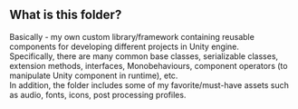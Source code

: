 ## What is this folder?
Basically - my own custom library/framework containing reusable components for developing different projects in Unity engine. \
Specifically, there are many common base classes, serializable classes, extension methods, interfaces, Monobehaviours, component operators (to manipulate Unity component in runtime), etc.\
In addition, the folder includes some of my favorite/must-have assets such as audio, fonts, icons, post processing profiles.